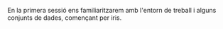 En la primera sessió ens familiaritzarem amb l'entorn de treball i alguns
conjunts de dades, començant per iris.
